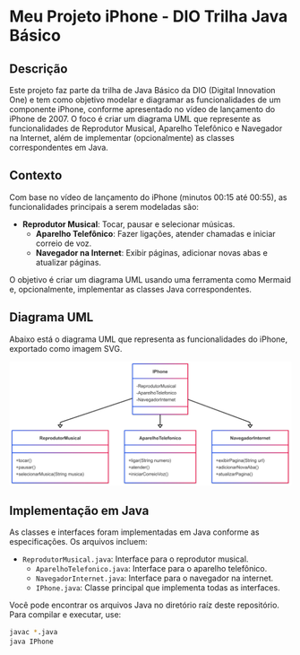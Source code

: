 # Meu Projeto iPhone - DIO Trilha Java Básico

## Descrição

Este projeto faz parte da trilha de Java Básico da DIO (Digital Innovation One) e tem como objetivo modelar e diagramar as funcionalidades de um componente iPhone, conforme apresentado no vídeo de lançamento do iPhone de 2007. O foco é criar um diagrama UML que represente as funcionalidades de Reprodutor Musical, Aparelho Telefônico e Navegador na Internet, além de implementar (opcionalmente) as classes correspondentes em Java.

## Contexto

Com base no vídeo de lançamento do iPhone (minutos 00:15 até 00:55), as funcionalidades principais a serem modeladas são:

- **Reprodutor Musical**: Tocar, pausar e selecionar músicas.
  - **Aparelho Telefônico**: Fazer ligações, atender chamadas e iniciar correio de voz.
  - **Navegador na Internet**: Exibir páginas, adicionar novas abas e atualizar páginas.

O objetivo é criar um diagrama UML usando uma ferramenta como Mermaid e, opcionalmente, implementar as classes Java correspondentes.

## Diagrama UML

Abaixo está o diagrama UML que representa as funcionalidades do iPhone, exportado como imagem SVG.

![Diagrama UML do iPhone](Mermaid_Chart.png)

## Implementação em Java

As classes e interfaces foram implementadas em Java conforme as especificações. Os arquivos incluem:

- `ReprodutorMusical.java`: Interface para o reprodutor musical.
  - `AparelhoTelefonico.java`: Interface para o aparelho telefônico.
  - `NavegadorInternet.java`: Interface para o navegador na internet.
  - `IPhone.java`: Classe principal que implementa todas as interfaces.

Você pode encontrar os arquivos Java no diretório raíz deste repositório. Para compilar e executar, use:

```bash
javac *.java
java IPhone